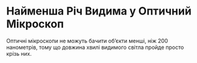 # Найменша Річ Видима у Оптичний Мікроскоп

Оптичні мікроскопи не можуть бачити об’єкти менші, ніж 200 нанометрів, тому що
довжина хвилі видимого світла пройде просто крізь них.
